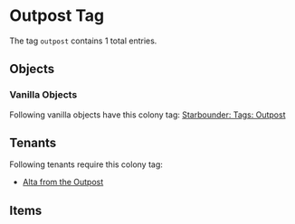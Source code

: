 # Outpost Tag

The tag `outpost` contains 1 total entries.

## Objects

### Vanilla Objects

Following vanilla objects have this colony tag: [Starbounder: Tags: Outpost](https://starbounder.org/Tag:Outpost)

## Tenants

Following tenants require this colony tag:

- [Alta from the Outpost](https://ceterai.github.io/MyEnternia/Wiki/AltafromtheOutpost)

## Items
